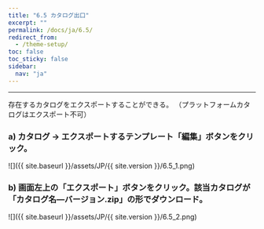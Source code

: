 ```yaml
---
title: "6.5 カタログ出口"
excerpt: ""
permalink: /docs/ja/6.5/
redirect_from:
  - /theme-setup/
toc: false
toc_sticky: false
sidebar:
  nav: "ja"
---
```


---
存在するカタログをエクスポートすることができる。 （プラットフォームカタログはエクスポート不可）

### a\) カタログ → エクスポートするテンプレート「編集」ボタンをクリック。
![]({{ site.baseurl }}/assets/JP/{{ site.version }}/6.5_1.png)

### b\) 画面左上の「エクスポート」ボタンをクリック。該当カタログが「カタログ名―バージョン.zip」の形でダウンロード。  
![]({{ site.baseurl }}/assets/JP/{{ site.version }}/6.5_2.png)
